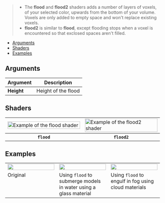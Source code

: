 > - The **flood** and **flood2** shaders adds a number of layers of voxels, of your selected color, upwards from the bottom of your volume. Voxels are only added to empty space and won't replace existing voxels.
> - **flood2** is similar to **flood**, except flooding stops when a voxel is encountered so that exclosed spaces aren't filled.

<!-- TOC -->
- [Arguments](#arguments)
- [Shaders](#shaders)
- [Examples](#examples)

## Arguments

Argument | Description
--------- | -----------
**Height** | Height of the flood

## Shaders

<!-- SAMPLE flood_shaders 2 -->
<table>
	<tr>
		<td width="50%"><img width="100%" src="https://s3.amazonaws.com/misc.lachlanmcdonald.com/magicavoxel-shaders/caf97416-2a0d-4bde-a839-8f3f2d50e5a5/flood_1.png" alt="Example of the flood shader"></td>
		<td width="50%"><img width="100%" src="https://s3.amazonaws.com/misc.lachlanmcdonald.com/magicavoxel-shaders/caf97416-2a0d-4bde-a839-8f3f2d50e5a5/flood_2.png" alt="Example of the flood2 shader"></td>
	</tr>
	<tr>
		<th><code>flood</code></th>
		<th><code>flood2</code></th>
	</tr>
</table>
<!-- END -->

## Examples

<!-- SAMPLE flood_examples 3 -->
<table>
	<tr>
		<td width="33.33%"><img width="100%" src="https://s3.amazonaws.com/misc.lachlanmcdonald.com/magicavoxel-shaders/0.10.5/flood_example0.jpg" alt=""></td>
		<td width="33.33%"><img width="100%" src="https://s3.amazonaws.com/misc.lachlanmcdonald.com/magicavoxel-shaders/0.10.5/flood_example1.jpg" alt=""></td>
		<td width="33.33%"><img width="100%" src="https://s3.amazonaws.com/misc.lachlanmcdonald.com/magicavoxel-shaders/0.10.5/flood_example2.jpg" alt=""></td>
	</tr>
	<tr>
		<td valign="top">Original</td>
		<td valign="top">Using <code>flood</code> to submerge models in water using a glass material</td>
		<td valign="top">Using <code>flood</code> to engulf in fog using cloud materials</td>
	</tr>
</table>
<!-- END -->
